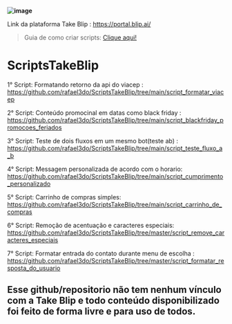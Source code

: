 **![image](https://user-images.githubusercontent.com/18338341/150648450-f6604184-079c-4e66-bf9b-ed6ca7403eb0.png)**

Link da plataforma Take Blip : https://portal.blip.ai/ 
>Guia de como criar scripts: <a href="https://github.com/rafael3do/ScriptsTakeBlip/tree/master/Guia%20de%20como%20criar%20scripts">Clique aqui!</a>
# ScriptsTakeBlip
1° Script: Formatando retorno da api do viacep : https://github.com/rafael3do/ScriptsTakeBlip/tree/main/script_formatar_viacep

2° Script: Conteúdo promocinal em datas como black friday : https://github.com/rafael3do/ScriptsTakeBlip/tree/main/script_blackfriday_promocoes_feriados

3° Script: Teste de dois fluxos em um mesmo bot(teste ab) : https://github.com/rafael3do/ScriptsTakeBlip/tree/main/script_teste_fluxo_a_b

4° Script: Messagem personalizada de acordo com o horario: https://github.com/rafael3do/ScriptsTakeBlip/tree/main/script_cumprimento_personalizado

5° Script: Carrinho de compras simples: https://github.com/rafael3do/ScriptsTakeBlip/tree/main/script_carrinho_de_compras

6° Script: Remoção de acentuação e caracteres especiais: https://github.com/rafael3do/ScriptsTakeBlip/tree/master/script_remove_caracteres_especiais

7° Script: Formatar entrada do contato durante menu de escolha : https://github.com/rafael3do/ScriptsTakeBlip/tree/master/script_formatar_resposta_do_usuario

## **Esse github/repositorio não tem nenhum vínculo com a Take Blip e todo conteúdo disponibilizado foi feito de forma livre e para uso de todos.**
